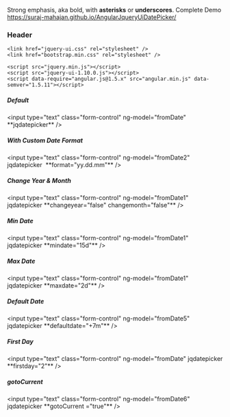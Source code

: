 
Strong emphasis, aka bold, with **asterisks** or __underscores__.
Complete Demo
https://suraj-mahajan.github.io/AngularJqueryUiDatePicker/

<h3>Header</h3>

    <link href="jquery-ui.css" rel="stylesheet" />
    <link href="bootstrap.min.css" rel="stylesheet" />

    <script src="jquery.min.js"></script>
    <script src="jquery-ui-1.10.0.js"></script>
    <script data-require="angular.js@1.5.x" src="angular.min.js" data-semver="1.5.11"></script>

<h5>Default</h5>
&lt;input type="text" class="form-control" ng-model="fromDate" **jqdatepicker** /&gt;
               
<h5>With Custom Date Format</h5>
&lt;input type="text" class="form-control" ng-model="fromDate2" jqdatepicker  **format="yy.dd.mm"** /&gt;
 
<h5>Change Year & Month</h5>
&lt;input type="text" class="form-control" ng-model="fromDate1" jqdatepicker **changeyear="false" changemonth="false"** /&gt;
 
<h5>Min Date</h5>
&lt;input type="text" class="form-control" ng-model="fromDate1" jqdatepicker **mindate="15d"**  /&gt;

<h5>Max Date</h5>
&lt;input type="text" class="form-control" ng-model="fromDate1" jqdatepicker **maxdate="2d"**  /&gt;

<h5>Default Date</h5>
&lt;input type="text" class="form-control" ng-model="fromDate5" jqdatepicker **defaultdate="+7m"**  /&gt;

<h5>First Day </h5>
&lt;input type="text" class="form-control" ng-model="fromDate" jqdatepicker **firstday="2"** /&gt;

<h5>gotoCurrent </h5>
&lt;input type="text" class="form-control" ng-model="fromDate6" jqdatepicker **gotoCurrent ="true"** /&gt;
                
                
